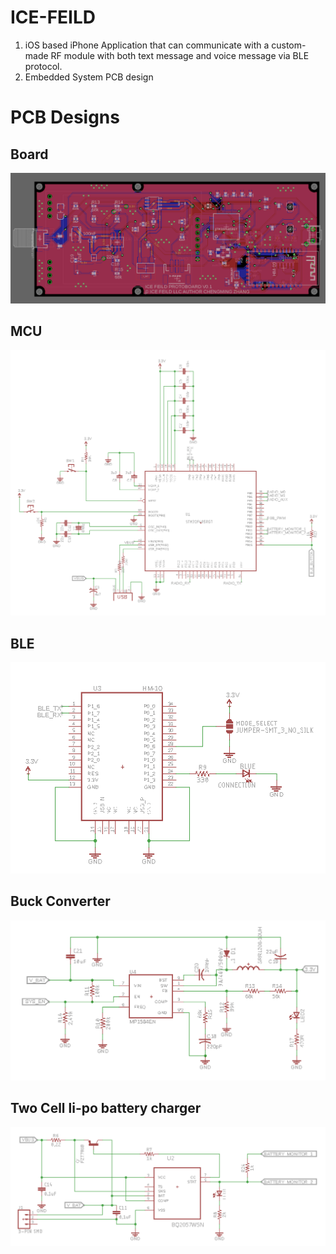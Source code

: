 # ICE-FEILD
1.  iOS based iPhone Application that can communicate with a custom-made RF module with both text message and voice message via BLE protocol.
2.  Embedded System PCB design

# PCB Designs  #

##  Board ##
![alt text](https://raw.githubusercontent.com/cmz97/ICE-FEILD/master/Image/1.png)
##  MCU ##
![alt text](https://raw.githubusercontent.com/cmz97/ICE-FEILD/master/Image/2.png)
##  BLE ##
![alt text](https://raw.githubusercontent.com/cmz97/ICE-FEILD/master/Image/3.png)
##  Buck Converter  ##
![alt text](https://raw.githubusercontent.com/cmz97/ICE-FEILD/master/Image/4.png)
##  Two Cell li-po battery charger  ##
![alt text](https://raw.githubusercontent.com/cmz97/ICE-FEILD/master/Image/5.png)
